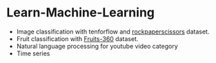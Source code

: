 # Learn-Machine-Learning
* Image classification with tenforflow and [rockpaperscissors](https://dicodingacademy.blob.core.windows.net/picodiploma/ml_pemula_academy/rockpaperscissors.zip) dataset.
* Fruit classification with [Fruits-360](https://data.mendeley.com/datasets/rp73yg93n8/1) dataset.
* Natural language processing for youtube video category
* Time series 
